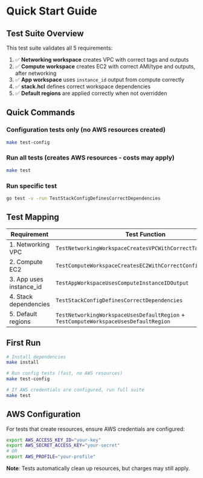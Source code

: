 # Quick Start Guide

## Test Suite Overview

This test suite validates all 5 requirements:

1. ✅ **Networking workspace** creates VPC with correct tags and outputs
2. ✅ **Compute workspace** creates EC2 with correct AMI/type and outputs, after networking
3. ✅ **App workspace** uses `instance_id` output from compute correctly
4. ✅ **stack.hcl** defines correct workspace dependencies
5. ✅ **Default regions** are applied correctly when not overridden

## Quick Commands

### Configuration tests only (no AWS resources created)
```bash
make test-config
```

### Run all tests (creates AWS resources - costs may apply)
```bash
make test
```

### Run specific test
```bash
go test -v -run TestStackConfigDefinesCorrectDependencies
```

## Test Mapping

| Requirement | Test Function | File |
|------------|---------------|------|
| 1. Networking VPC | `TestNetworkingWorkspaceCreatesVPCWithCorrectTagsAndOutputs` | `networking_test.go` |
| 2. Compute EC2 | `TestComputeWorkspaceCreatesEC2WithCorrectConfig` | `compute_test.go` |
| 3. App uses instance_id | `TestAppWorkspaceUsesComputeInstanceIDOutput` | `app_test.go` |
| 4. Stack dependencies | `TestStackConfigDefinesCorrectDependencies` | `stack_config_test.go` |
| 5. Default regions | `TestNetworkingWorkspaceUsesDefaultRegion` + `TestComputeWorkspaceUsesDefaultRegion` | `networking_test.go` + `compute_test.go` |

## First Run

```bash
# Install dependencies
make install

# Run config tests (fast, no AWS resources)
make test-config

# If AWS credentials are configured, run full suite
make test
```

## AWS Configuration

For tests that create resources, ensure AWS credentials are configured:

```bash
export AWS_ACCESS_KEY_ID="your-key"
export AWS_SECRET_ACCESS_KEY="your-secret"
# OR
export AWS_PROFILE="your-profile"
```

**Note**: Tests automatically clean up resources, but charges may still apply.
